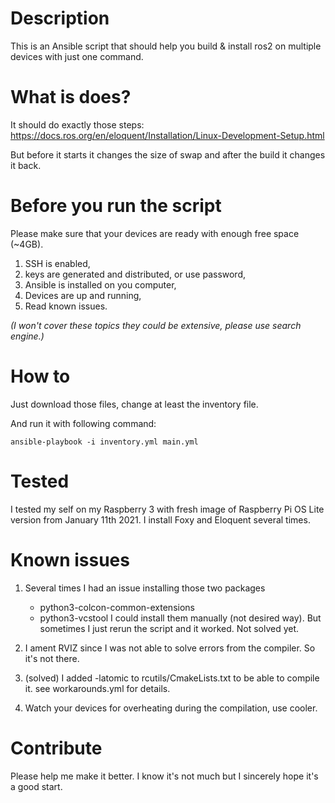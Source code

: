 
# Description

This is an Ansible script that should help you build & install ros2 on multiple devices with just one command.

# What is does?

It should do exactly those steps: https://docs.ros.org/en/eloquent/Installation/Linux-Development-Setup.html

But before it starts it changes the size of swap and after the build it changes it back.


# Before you run the script

Please make sure that your devices are ready with enough free space (~4GB).
1. SSH is enabled,
2. keys are generated and distributed, or use password,
3. Ansible is installed on you computer,
4. Devices are up and running,
5. Read known issues.

_(I won't cover these topics they could be extensive, please use search engine.)_

# How to

Just download those files, change at least the inventory file.

And run it with following command:
```
ansible-playbook -i inventory.yml main.yml
```

# Tested

I tested my self on my Raspberry 3 with fresh image of Raspberry Pi OS Lite version from January 11th 2021.
I install Foxy and Eloquent several times.

# Known issues

1) Several times I had an issue installing those two packages
      - python3-colcon-common-extensions
      - python3-vcstool
 I could install them manually (not desired way). But sometimes I just rerun the script and it worked. Not solved yet.
 
2) I ament RVIZ since I was not able to solve errors from the compiler. So it's not there.

3) (solved) I added -latomic to rcutils/CmakeLists.txt to be able to compile it. see workarounds.yml for details.

4) Watch your devices for overheating during the compilation, use cooler.


# Contribute

Please help me make it better. I know it's not much but I sincerely hope it's a good start.
